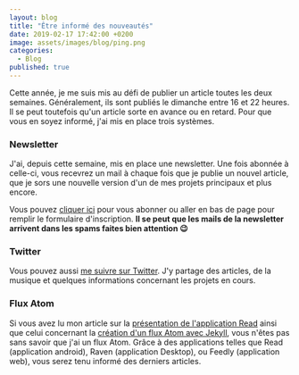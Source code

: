 ```yaml
---
layout: blog
title: "Être informé des nouveautés"
date: 2019-02-17 17:42:00 +0200
image: assets/images/blog/ping.png
categories:
  - Blog
published: true
---
```


Cette année, je me suis mis au défi de publier un article toutes les deux semaines. Généralement, ils sont publiés le dimanche entre 16 et 22 heures. Il se peut toutefois qu'un article sorte en avance ou en retard. Pour que vous en soyez informé, j'ai mis en place trois systèmes.

### Newsletter

J'ai, depuis cette semaine, mis en place une newsletter. Une fois abonnée à celle-ci, vous recevrez un mail à chaque fois que je publie un nouvel article, que je sors une nouvelle version d'un de mes projets principaux et plus encore.

Vous pouvez [cliquer ici](https://buttondown.email/LucasAlt) pour vous abonner ou aller en bas de page pour remplir le formulaire d'inscription. **Il se peut que les mails de la newsletter arrivent dans les spams faites bien attention 😉**

### Twitter

Vous pouvez aussi [me suivre sur Twitter](https://twitter.com/LucasCtrlAlt). J'y partage des articles, de la musique et quelques informations concernant les projets en cours.

### Flux Atom

Si vous avez lu mon article sur la [présentation de l'application Read](https://lucasalt.fr/read/) ainsi que celui concernant la [création d'un flux Atom avec Jekyll](https://lucasalt.fr/flux-atom/), vous n'êtes pas sans savoir que j'ai un flux Atom. Grâce à des applications telles que Read (application android), Raven (application Desktop), ou Feedly (application web), vous serez tenu informé des derniers articles.
